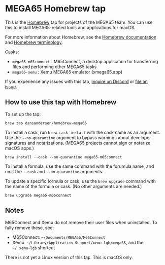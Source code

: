 # MEGA65 Homebrew tap

This is the [Homebrew](https://brew.sh/) tap for projects of the MEGA65 team. You can use this to install MEGA65-related tools and applications for macOS.

For more information about Homebrew, see the [Homebrew documentation](https://docs.brew.sh/) and [Homebrew terminology](https://docs.brew.sh/Formula-Cookbook#homebrew-terminology).

Casks:
* `mega65-m65connect` : M65Connect, a desktop application for transferring files and performing other MEGA65 tasks
* `mega65-xemu` : Xemu MEGA65 emulator (xmega65.app)

If you experience any issues with this tap, [inquire on Discord](https://discord.gg/5DNvESf) or [file an issue](https://github.com/dansanderson/homebrew-mega65/issues).

## How to use this tap with Homebrew

To set up the tap:

```
brew tap dansanderson/homebrew-mega65
```

To install a cask, run `brew cask install` with the cask name as an argument. Use the `--no-quarantine` argument to bypass warnings about developer signatures and notarizations. (MEGA65 projects cannot sign or notarize macOS apps.)

```
brew install --cask --no-quarantine mega65-m65connect
```

To install a formula, use the same command with the forumula name, and omit the `--cask` and `--no-quarantine` arguments.

To update a specific formula or cask, use the `brew upgrade` command with the name of the formula or cask. (No other arguments are needed.)

```
brew upgrade mega65-m65connect
```

## Notes

M65Connect and Xemu do not remove their user files when uninstalled. To fully remove these, see:

* M65Connect: `~/Documents/MEGA65/M65Connect`
* Xemu: `~/Library/Application Support/xemu-lgb/mega65`, and the `~/.xemu-lgb` shortcut

There is not yet a Linux version of this tap. This is macOS only.
